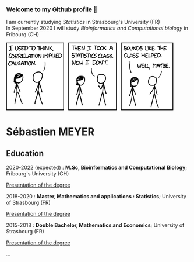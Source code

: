 ### Welcome to my Github profile 👋

I am currently studying *Statistics* in Strasbourg's University (FR)  
In September 2020 I will study *Bioinformatics and Computational biology* in Fribourg (CH)

![](correlation.png)

Sébastien MEYER
============

Education
---------

2020-2022 (expected)
:   **M.Sc, Bioinformatics and Computational Biology**; Fribourg's University (CH)

[Presentation of the degree](http://studies.unifr.ch/fr/master/digitinf/bioinformatics)

2018-2020
:   **Master, Mathematics and applications : Statistics**; University of
    Strasbourg (FR)

[Presentation of the degree](http://www.math.unistra.fr/MasterStat/)
    
2015-2018
:   **Double Bachelor, Mathematics and Economics**; University of
    Strasbourg (FR)

[Presentation of the degree](https://mathinfo.unistra.fr/formations/licence/double-licence-mathematiques-economie/)

...
